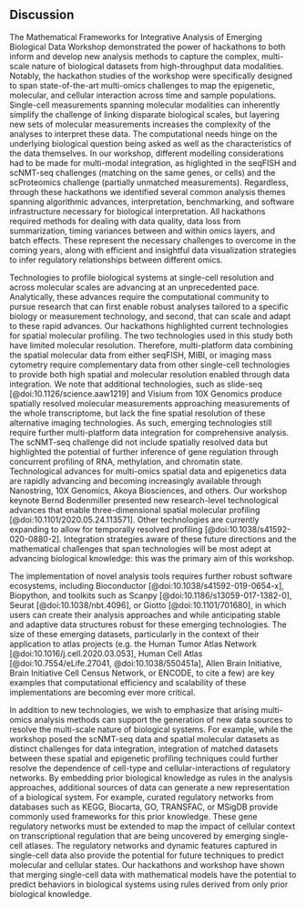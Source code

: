 ## Discussion

The Mathematical Frameworks for Integrative Analysis of Emerging Biological Data Workshop demonstrated the power of hackathons to both inform and develop new analysis methods to capture the complex, multi-scale nature of biological datasets from high-throughput data modalities. Notably, the hackathon studies of the workshop were specifically designed to span state-of-the-art multi-omics challenges to map the epigenetic, molecular, and cellular interaction across time and sample populations. Single-cell measurements spanning molecular modalities can inherently simplify the challenge of linking disparate biological scales, but layering new sets of molecular measurements increases the complexity of the analyses to interpret these data. The computational needs hinge on the underlying biological question being asked as well as the characteristics of the data themselves. In our workshop, different modelling considerations had to be made for multi-modal integration, as higlighted in the seqFISH and scNMT-seq challenges (matching on the same genes, or cells) and the scProteomics challenge (partially unmatched measurements). Regardless, through these hackathons we identified several common analysis themes spanning algorithmic advances, interpretation, benchmarking, and software infrastructure necessary for biological interpretation. All hackathons required methods for dealing with data quality, data loss from summarization, timing variances between and within omics layers, and batch effects. These represent the necessary challenges to overcome in the coming years, along with efficient and insightful data visualization strategies to infer regulatory relationships between different omics.

Technologies to profile biological systems at single-cell resolution and across molecular scales are advancing at an unprecedented pace. Analytically, these advances require the computational community to pursue research that can first enable robust analyses tailored to a specific biology or measurement technology, and second, that can scale and adapt to these rapid advances. Our hackathons highlighted current technologies for spatial molecular profiling. The two technologies used in this study both have limited molecular resolution. Therefore, multi-platform data combining the spatial molecular data from either seqFISH, MIBI, or imaging mass cytometry require complementary data from other single-cell technologies to provide both high spatial and molecular resolution enabled through data integration. We note that additional technologies, such as slide-seq [@doi:10.1126/science.aaw1219] and Visium from 10X Genomics produce spatially resolved molecular measurements approaching measurements of the whole transcriptome, but lack the fine spatial resolution of these alternative imaging technologies. As such, emerging technologies still require further multi-platform data integration for comprehensive analysis. 
The scNMT-seq challenge did not include spatially resolved data but highlighted the potential of further inference of gene regulation through concurrent profiling of RNA, methylation, and chromatin state. Technological advances for multi-omics spatial data and epigenetics data are rapidly advancing and becoming increasingly available through Nanostring, 10X Genomics, Akoya Biosciences, and others. Our workshop keynote Bernd Bodenmiller presented new research-level technological advances that enable three-dimensional spatial molecular profiling [@doi:10.1101/2020.05.24.113571]. Other technologies are currently expanding to allow for temporally resolved profiling [@doi:10.1038/s41592-020-0880-2]. Integration strategies aware of these future directions and the mathematical challenges that span technologies will be most adept at advancing biological knowledge: this was the primary aim of this workshop. 

The implementation of novel analysis tools requires further robust software ecosystems, including Bioconductor [@doi:10.1038/s41592-019-0654-x], Biopython, and toolkits such as Scanpy [@doi:10.1186/s13059-017-1382-0], Seurat [@doi:10.1038/nbt.4096], or Giotto [@doi:10.1101/701680], in which users can create their analysis approaches and while anticipating stable and adaptive data structures robust for these emerging technologies. The size of these emerging datasets, particularly in the context of their application to atlas projects (e.g. the Human Tumor Atlas Network [@doi:10.1016/j.cell.2020.03.053], Human Cell Atlas [@doi:10.7554/eLife.27041, @doi:10.1038/550451a], Allen Brain Initiative, Brain Initiative Cell Census Network, or ENCODE, to cite a few) are key examples that computational efficiency and scalability of these implementations are becoming ever more critical.
<!--are there others or citations I should be using for this?--!> 

In addition to new technologies, we wish to emphasize that arising multi-omics analysis methods can support the generation of new data sources to resolve the multi-scale nature of biological systems. For example, while the workshop posed the scNMT-seq data and spatial molecular datasets as distinct challenges for data integration, integration of matched datasets between these spatial and epigenetic profiling techniques could further resolve the dependence of cell-type and cellular-interactions of regulatory networks. By embedding prior biological knowledge as rules in the analysis approaches, additional sources of data can generate a new representation of a biological system. For example, curated regulatory networks from databases such as KEGG, Biocarta, GO, TRANSFAC, or MSigDB 
<!-- are there more resources and add citations--!> provide commonly used frameworks for this prior knowledge. These gene regulatory networks must be extended to map the impact of cellular context on transcriptional regulation that are being uncovered by emerging single-cell atlases. The regulatory networks and dynamic features captured in single-cell data also provide the potential for future techniques to predict molecular and cellular states. Our hackathons and workshop have shown that merging single-cell data with mathematical models have the potential to predict behaviors in biological systems using rules derived from only prior biological knowledge.  
